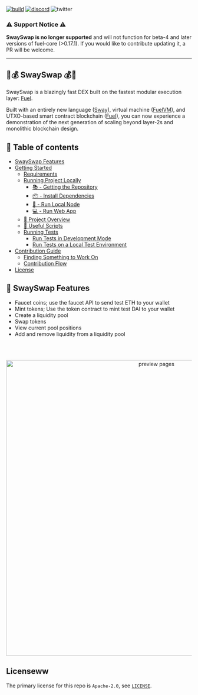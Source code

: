[![build](https://github.com/FuelLabs/swayswap/actions/workflows/gh-pages.yml/badge.svg)](https://github.com/FuelLabs/swayswap/actions/workflows/gh-pages.yml)
[![discord](https://img.shields.io/badge/chat%20on-discord-orange?&logo=discord&logoColor=ffffff&color=7389D8&labelColor=6A7EC2)](https://discord.gg/xfpK4Pe)
![twitter](https://img.shields.io/twitter/follow/SwayLang?style=social)

### ⚠️ Support Notice ⚠️

**SwaySwap is no longer supported** and will not function for beta-4 and later versions of fuel-core (>0.17.1). If you would like to contribute updating it, a PR will be welcome.

---

## 🌴💰 SwaySwap 💰🌴

SwaySwap is a blazingly fast DEX built on the fastest modular execution layer: [Fuel](https://fuel.network/).

Built with an entirely new language ([Sway](https://github.com/FuelLabs/sway)), virtual machine ([FuelVM](https://github.com/FuelLabs/fuel-specs)), and UTXO-based smart contract blockchain ([Fuel](https://fuel-labs.ghost.io/introducing-fuel-the-fastest-modular-execution-layer/)), you can now experience a demonstration of the next generation of scaling beyond layer-2s and monolithic blockchain design.

<!--
[![launch app button](docs/assets/launch-button.png)](https://fuellabs.github.io/swayswap)

The above button launches the latest stable version of SwaySwap. To launch the latest unstable version that includes all current changes from the master branch, click [here](https://swayswap.vercel.app/). -->

## 📗 Table of contents

- [SwaySwap Features](#-swayswap-features)
- [Getting Started](./docs/GETTING_STARTED.md)
  - [Requirements](./docs/GETTING_STARTED.md#requirements)
  - [Running Project Locally](./docs/GETTING_STARTED.md#running-project-locally)
    - [📚 - Getting the Repository](./docs/GETTING_STARTED.md#---getting-the-repository)
    - [📦 - Install Dependencies](./docs/GETTING_STARTED.md#---install-dependencies)
    - [📒 - Run Local Node](./docs/GETTING_STARTED.md#---run-local-node)
    - [💻 - Run Web App](./docs/GETTING_STARTED.md#---run-web-app)
  - [📗 Project Overview](./docs/GETTING_STARTED.md#-project-overview)
  - [🧰 Useful Scripts](./docs/GETTING_STARTED.md#-useful-scripts)
  - [Running Tests](./docs/GETTING_STARTED.md#running-tests)
    - [Run Tests in Development Mode](./docs/GETTING_STARTED.md#run-tests-in-development-mode)
    - [Run Tests on a Local Test Environment](./docs/GETTING_STARTED.md#run-tests-on-a-local-test-environment)
- [Contribution Guide](./docs/CONTRIBUTING.md)
  - [Finding Something to Work On](./docs/CONTRIBUTING.md#finding-something-to-work-on)
  - [Contribution Flow](./docs/CONTRIBUTING.md#contribution-flow)
- [License](#license)

## 🧰 SwaySwap Features

- Faucet coins; use the faucet API to send test ETH to your wallet
- Mint tokens; Use the token contract to mint test DAI to your wallet
- Create a liquidity pool
- Swap tokens
- View current pool positions
- Add and remove liquidity from a liquidity pool

<!-- Add some more space on the top of the gif -->
<br />
<br />
<p align="center">
  <img alt="preview pages" width="800" src="docs/assets/preview-pages.gif">
</p>

## Licenseww

The primary license for this repo is `Apache-2.0`, see [`LICENSE`](./LICENSE).
